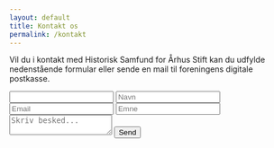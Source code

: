 ```yaml
---
layout: default
title: Kontakt os
permalink: /kontakt
---
```


Vil du i kontakt med Historisk Samfund for Århus Stift kan du udfylde nedenstående formular eller sende en mail til foreningens digitale postkasse.

<form id="contactform" action="https://api.staticforms.xyz/submit" method="post">
<!-- <form id="contactform" method="post" onsubmit="submitContactform(event)"> -->
    <input type="hidden" name="accessKey" value="3ed6b0fb-cb0c-4eb8-b675-0437fddcde8a">
    <!-- <input type="hidden" name="accessKey" value="2c0293be-d540-4b7d-a254-c026a8acc2e7"> -->
    <input type="hidden" name="$Formular" value="Kontakt os">
    <!-- Specify @ as reply to value if you want it to be customers email -->
    <input type="hidden" name="replyTo" value="@">
    <input type="hidden" name="redirectTo" value="{{ site.url }}/kvittering">
    <input type="text" id="email" name="email">
    <label for="name">
        <input type="text" id="name" name="name" placeholder="Navn" required>
    </label>
    <div id="errorDiv"></div>
    <label for="honeypot">
        <input type="text" id="honeypot" name="honeypot" placeholder="Email">
    </label>
    <label for="subject">
        <input type="text" id="subject" name="subject" placeholder="Emne" required>
    </label>
    <label for="message">
        <textarea name="message" id="message" placeholder="Skriv besked..." required></textarea>
    </label>
    <button type="submit" aria-label="Send beskeden">Send</button>
</form>
